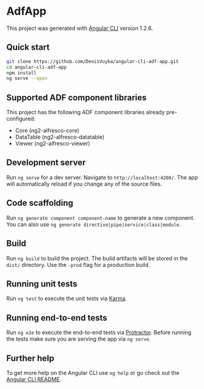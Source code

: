# AdfApp

This project was generated with [Angular CLI](https://github.com/angular/angular-cli) version 1.2.6.


## Quick start

```sh
git clone https://github.com/DenisVuyka/angular-cli-adf-app.git
cd angular-cli-adf-app
npm install
ng serve --open
```

## Supported ADF component libraries

This project has the following ADF component libraries already pre-configured:

- Core (ng2-alfresco-core)
- DataTable (ng2-alfresco-datatable)
- Viewer (ng2-alfresco-viewer)

## Development server

Run `ng serve` for a dev server. Navigate to `http://localhost:4200/`. The app will automatically reload if you change any of the source files.

## Code scaffolding

Run `ng generate component component-name` to generate a new component. You can also use `ng generate directive|pipe|service|class|module`.

## Build

Run `ng build` to build the project. The build artifacts will be stored in the `dist/` directory. Use the `-prod` flag for a production build.

## Running unit tests

Run `ng test` to execute the unit tests via [Karma](https://karma-runner.github.io).

## Running end-to-end tests

Run `ng e2e` to execute the end-to-end tests via [Protractor](http://www.protractortest.org/).
Before running the tests make sure you are serving the app via `ng serve`.

## Further help

To get more help on the Angular CLI use `ng help` or go check out the [Angular CLI README](https://github.com/angular/angular-cli/blob/master/README.md).
